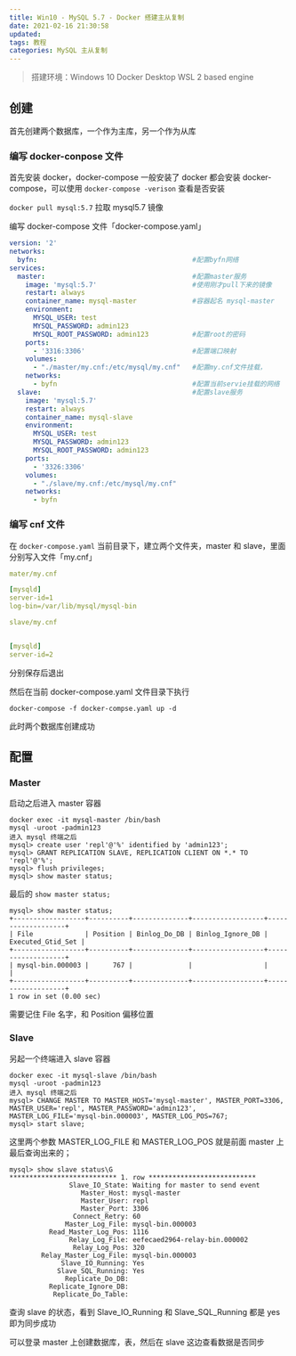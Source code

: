 ```yaml
---
title: Win10 - MySQL 5.7 - Docker 搭建主从复制
date: 2021-02-16 21:30:58
updated: 
tags: 教程
categories: MySQL 主从复制
---
```


> 搭建环境：Windows 10 Docker Desktop WSL 2 based engine

## 创建

首先创建两个数据库，一个作为主库，另一个作为从库

### 编写 docker-conpose 文件

首先安装 docker，docker-compose
一般安装了 docker 都会安装 docker-compose，可以使用 `docker-compose -verison` 查看是否安装


`docker pull mysql:5.7` 拉取 mysql5.7 镜像


编写 docker-compose 文件「docker-compose.yaml」

```yaml
version: '2' 
networks:
  byfn:                                       #配置byfn网络
services:
  master:                                     #配置master服务
    image: 'mysql:5.7'                        #使用刚才pull下来的镜像
    restart: always
    container_name: mysql-master              #容器起名 mysql-master
    environment:
      MYSQL_USER: test
      MYSQL_PASSWORD: admin123
      MYSQL_ROOT_PASSWORD: admin123           #配置root的密码
    ports:
      - '3316:3306'                           #配置端口映射
    volumes:
      - "./master/my.cnf:/etc/mysql/my.cnf"   #配置my.cnf文件挂载，
    networks:
      - byfn                                  #配置当前servie挂载的网络
  slave:                                      #配置slave服务
    image: 'mysql:5.7'
    restart: always
    container_name: mysql-slave
    environment:
      MYSQL_USER: test
      MYSQL_PASSWORD: admin123
      MYSQL_ROOT_PASSWORD: admin123
    ports:
      - '3326:3306'
    volumes:
      - "./slave/my.cnf:/etc/mysql/my.cnf"
    networks:
      - byfn
```

### 编写 cnf 文件


在 `docker-compose.yaml` 当前目录下，建立两个文件夹，master 和 slave，里面分别写入文件「my.cnf」


```yaml
mater/my.cnf

[mysqld]
server-id=1
log-bin=/var/lib/mysql/mysql-bin

slave/my.cnf


[mysqld]
server-id=2
```

分别保存后退出


然后在当前 docker-compose.yaml 文件目录下执行

```shell
docker-compose -f docker-compse.yaml up -d
```

此时两个数据库创建成功

## 配置

### Master

启动之后进入 master 容器


```shell
docker exec -it mysql-master /bin/bash
mysql -uroot -padmin123
进入 mysql 终端之后
mysql> create user 'repl'@'%' identified by 'admin123';
mysql> GRANT REPLICATION SLAVE, REPLICATION CLIENT ON *.* TO 'repl'@'%'; 
mysql> flush privileges;
mysql> show master status;
```

最后的 `show master status;`


```shell
mysql> show master status;
+------------------+----------+--------------+------------------+-------------------+
| File             | Position | Binlog_Do_DB | Binlog_Ignore_DB | Executed_Gtid_Set |
+------------------+----------+--------------+------------------+-------------------+
| mysql-bin.000003 |      767 |              |                  |                   |
+------------------+----------+--------------+------------------+-------------------+
1 row in set (0.00 sec)
```

需要记住 File 名字，和 Position 偏移位置

### Slave

另起一个终端进入 slave 容器

```shell
docker exec -it mysql-slave /bin/bash
mysql -uroot -padmin123
进入 mysql 终端之后
mysql> CHANGE MASTER TO MASTER_HOST='mysql-master', MASTER_PORT=3306,  MASTER_USER='repl', MASTER_PASSWORD='admin123', MASTER_LOG_FILE='mysql-bin.000003', MASTER_LOG_POS=767;
mysql> start slave;
```

这里两个参数 MASTER_LOG_FILE 和 MASTER_LOG_POS 就是前面 master 上最后查询出来的；


```shell
mysql> show slave status\G
*************************** 1. row ***************************
               Slave_IO_State: Waiting for master to send event
                  Master_Host: mysql-master
                  Master_User: repl
                  Master_Port: 3306
                Connect_Retry: 60
              Master_Log_File: mysql-bin.000003
          Read_Master_Log_Pos: 1116
               Relay_Log_File: eefecaed2964-relay-bin.000002
                Relay_Log_Pos: 320
        Relay_Master_Log_File: mysql-bin.000003
             Slave_IO_Running: Yes
            Slave_SQL_Running: Yes
              Replicate_Do_DB:
          Replicate_Ignore_DB:
           Replicate_Do_Table:
```

查询 slave 的状态，看到 Slave_IO_Running 和 Slave_SQL_Running 都是 yes 即为同步成功


可以登录 master 上创建数据库，表，然后在 slave 这边查看数据是否同步
